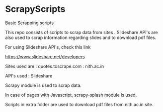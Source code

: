 # ScrapyScripts
Basic Scrapping scripts


This repo consists of scripts to scrap data from sites .
Slideshare API's are also used to scrap information regarding slides and to download pdf files.

For using Slideshare API's,
check this link
 
https://www.slideshare.net/developers

Sites used are : quotes.toscrape.com
               : nith.ac.in

API's used : Slideshare

Scrapy module is used to scrap data.

In case of pages with Javascript, scrapy-splash module is used.

Scripts in extra folder are used to download pdf files from nith.ac.in site.

